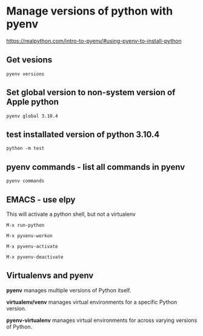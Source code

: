 # Manage versions of python with pyenv

https://realpython.com/intro-to-pyenv/#using-pyenv-to-install-python

## Get vesions

	pyenv versions
	
## Set global version to non-system version of Apple python

	pyenv global 3.10.4
	
## test installated version of python 3.10.4

	python -m test
	
## pyenv commands - list all commands in pyenv

	pyenv commands
	
## EMACS - use elpy

This will activate a python shell, but not a virtualenv

	M-x run-python
	
	M-x pyvenv-workon
	
	M-x pyvenv-activate
	
	M-x pyvenv-deactivate

## Virtualenvs and pyenv

**pyenv** manages multiple versions of Python itself.

**virtualenv/venv** manages virtual environments for a specific Python
version.

**pyenv-virtualenv** manages virtual environments for across varying
versions of Python.
